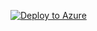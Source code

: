 [![Deploy to Azure](https://aka.ms/deploytoazurebutton)](https://portal.azure.com/#create/Microsoft.Template/uri/https%3A%2F%2Fgithub.com%2FMicrosoftAzureAaron%2FNET_TrainingLabs%2Fblob%2F367cee9b838191bf2bfb03225740fd07e0559b39%2FHubVNET.json)

